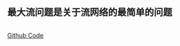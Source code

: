 
## 最大流问题是关于流网络的最简单的问题

```python


```

[Github Code](https://github.com/Peefy/IntroductionToAlgorithm.Python/blob/master/src/chapter25)
